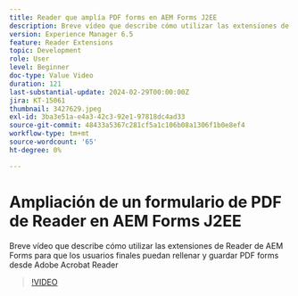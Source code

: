 ```yaml
---
title: Reader que amplía PDF forms en AEM Forms J2EE
description: Breve vídeo que describe cómo utilizar las extensiones de Reader de AEM Forms para que los usuarios finales puedan rellenar y guardar PDF forms desde Adobe/Acrobat Reader
version: Experience Manager 6.5
feature: Reader Extensions
topic: Development
role: User
level: Beginner
doc-type: Value Video
duration: 121
last-substantial-update: 2024-02-29T00:00:00Z
jira: KT-15061
thumbnail: 3427629.jpeg
exl-id: 3ba3e51a-e4a3-42c3-92e1-97818dc4ad33
source-git-commit: 48433a5367c281cf5a1c106b08a1306f1b0e8ef4
workflow-type: tm+mt
source-wordcount: '65'
ht-degree: 0%

---
```


# Ampliación de un formulario de PDF de Reader en AEM Forms J2EE

Breve vídeo que describe cómo utilizar las extensiones de Reader de AEM Forms para que los usuarios finales puedan rellenar y guardar PDF forms desde Adobe Acrobat Reader

>[!VIDEO](https://video.tv.adobe.com/v/3427629/?learn=on)
